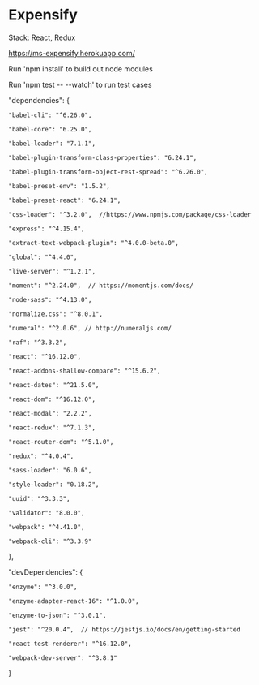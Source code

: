 # Expensify
Stack: React, Redux

https://ms-expensify.herokuapp.com/

Run 'npm install' to build out node modules 

Run 'npm test -- --watch' to run test cases 

"dependencies": {

    "babel-cli": "^6.26.0",

    "babel-core": "6.25.0",

    "babel-loader": "7.1.1",

    "babel-plugin-transform-class-properties": "6.24.1",

    "babel-plugin-transform-object-rest-spread": "^6.26.0",

    "babel-preset-env": "1.5.2",

    "babel-preset-react": "6.24.1",

    "css-loader": "^3.2.0",  //https://www.npmjs.com/package/css-loader

    "express": "^4.15.4",

    "extract-text-webpack-plugin": "^4.0.0-beta.0",

    "global": "^4.4.0",

    "live-server": "^1.2.1",

    "moment": "^2.24.0",  // https://momentjs.com/docs/

    "node-sass": "^4.13.0",

    "normalize.css": "^8.0.1",

    "numeral": "^2.0.6", // http://numeraljs.com/

    "raf": "^3.3.2",

    "react": "^16.12.0",

    "react-addons-shallow-compare": "^15.6.2",

    "react-dates": "^21.5.0",

    "react-dom": "^16.12.0",

    "react-modal": "2.2.2",

    "react-redux": "^7.1.3",

    "react-router-dom": "^5.1.0",

    "redux": "^4.0.4",

    "sass-loader": "6.0.6",

    "style-loader": "0.18.2",

    "uuid": "^3.3.3",

    "validator": "8.0.0",

    "webpack": "^4.41.0",

    "webpack-cli": "^3.3.9"

},

"devDependencies": {

    "enzyme": "^3.0.0",

    "enzyme-adapter-react-16": "^1.0.0",

    "enzyme-to-json": "^3.0.1",

    "jest": "^20.0.4",  // https://jestjs.io/docs/en/getting-started

    "react-test-renderer": "^16.12.0",

    "webpack-dev-server": "^3.8.1"

}